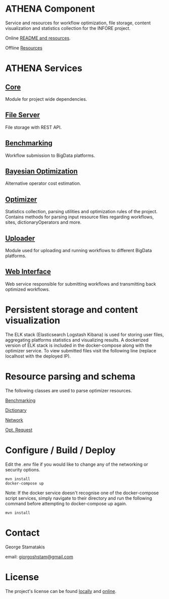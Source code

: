 # ATHENA Component

Service and resources for workflow optimization, file storage, content visualization and statistics collection for the INFORE project.

Online [README and resources](https://drive.google.com/drive/folders/1KfGr7kNI82Ws7cEKHVqloHjY1kOjiD2Y).

Offline [Resources](input)

# ATHENA Services

## [Core](core)

Module for project wide dependencies.

## [File Server](file_server)

File storage with REST API.

## [Benchmarking](benchmarking)

Workflow submission to BigData platforms.

## [Bayesian Optimization](bayesian_optimization)

Alternative operator cost estimation.

## [Optimizer](optimizer)

Statistics collection, parsing utilities and optimization rules of the project. Contains methods for parsing input resource files regarding workflows,
sites, dictionaryOperators and more.

## [Uploader](uploader)

Module used for uploading and running workflows to different BigData platforms.

## [Web Interface](web)

Web service responsible for submitting workflows and transmitting back optimized workflows.

# Persistent storage and content visualization

The ELK stack (Elasticsearch Logstash Kibana) is used for storing user files, aggregating platforms statistics and visualizing results. A dockerized
version of ELK stack is included in the docker-compose along with the optimizer service. To view submitted files visit the following line (replace
localhost with the deployed IP).

# Resource parsing and schema

The following classes are used to parse optimizer resources.

[Benchmarking](core/src/main/java/core/parser/benchmarking/BenchmarkingRequest.java)

[Dictionary](core/src/main/java/core/parser/dictionary/OldINFOREDictionary.java)

[Network](core/src/main/java/core/parser/network/INFORENetwork.java)

[Opt. Request](core/src/main/java/core/parser/workflow/OptimizationRequest.java)

# Configure / Build / Deploy

Edit the .env file if you would like to change any of the networking or security options.

    mvn install
    docker-compose up

Note: If the docker service doesn't recognise one of the docker-compose script services, simply navigate to their directory and run the following
command before attempting to docker-compose up again.

    mvn install

# Contact

George Stamatakis

email: giorgoshstam@gmail.com

# License

The project's license can be found [locally](LICENSE.md) and [online](https://www.gnu.org/licenses/agpl-3.0.md).
